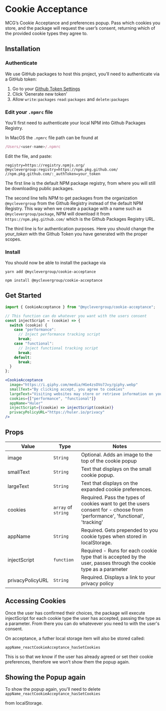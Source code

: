 # Cookie Acceptance


MCG’s Cookie Acceptance and preferences popup. Pass which cookies you store, and the package will request the user’s consent, returning which of the provided cookie types they agree to. 

## Installation

### Authenticate


We use GitHub packages to host this project, you’ll need to authenticate via a GitHub token:


1. Go to your [Github Token Settings](https://github.com/settings/tokens)
2. Click ‘Generate new token’
3. Allow `write:packages` `read:packages` and `delete:packages`

### Edit your `.npmrc` file


You’ll first need to authenticate your local NPM into Github Packages Registry.

In MacOS the `.npmrc` file path can be found at

```javascript
/Users/<user-name>/.npmrc
```


Edit the file, and paste:

```other
registry=https://registry.npmjs.org/
@myclevergroup:registry=https://npm.pkg.github.com/
//npm.pkg.github.com/:_authToken=your_token
```


The first line is the default NPM package registry, from where you will still be downloading public packages.

The second line tells NPM to get packages from the organization `@myclevergroup` from the Github Registry instead of the default NPM Registry. This way when we create a package with a name such as `@myclevergroup/package`, NPM will download it from `https://npm.pkg.github.com/` which is the Github Packages Registry URL.

The third line is for authentication purposes. Here you should change the *your_token* with the Github Token you have generated with the proper scopes.

### Install


You should now be able to install the package via

 `yarn add @myclevergroup/cookie-acceptance`

 `npm install @myclevergroup/cookie-acceptance`

## Get Started


```jsx
import { CookieAcceptance } from "@myclevergroup/cookie-acceptance";

// This function can do whatever you want with the users consent
const injectScript = (cookie) => {
  switch (cookie) {
    case "performance":
      // Inject performance tracking script
      break;
    case "functional":
      // Inject functional tracking script
      break;
    default:
      break;
  }
};

<CookieAcceptance
  image="https://i.giphy.com/media/HGe4zsOVo7Jvy/giphy.webp"
  smallText="By clicking accept, you agree to cookies"
  largeText="Visiting websites may store or retrieve information on your browser."
  cookies={["performance", "functional"]}
  appName="Huler"
  injectScript={(cookie) => injectScript(cookie)}
  privacyPolicyURL="https://huler.io/privacy"
/>
```


## Props

| Value            | Type                | Notes                                                                                                                       |
| ---------------- | ------------------- | --------------------------------------------------------------------------------------------------------------------------- |
| image            | `String`            | Optional. Adds an image to the top of the cookie popup                                                                      |
| smallText        | `String`            | Text that displays on the small cookie popup.                                                                               |
| largeText        | `String`            | Text that displays on the expanded cookie preferences.                                                                      |
| cookies          | `array` of `string` | Required. Pass the types of cookies want to get the users consent for - choose from 'performance', 'functional', 'tracking' |
| appName          | `String`            | Required. Gets prepended to you cookie types when stored in localStorage.                                                   |
| injectScript     | `function`          | Required - Runs for each cookie type that is accepted by the user, passes through the cookie type as a parameter            |
| privacyPolicyURL | `String`            | Required. Displays a link to your privacy policy                                                                            |

## Accessing Cookies


Once the user has confirmed their choices, the package will execute injectScript for each cookie type the user has accepted, passing the type as a parameter. From there you can do whatevever you need to with the user's consent.

On acceptance, a futher local storage item will also be stored called:

`appName_reactCookieAcceptance_hasSetCookies`

This is so that we know if the user has already agreed or set their cookie preferences, therefore we won’t show them the popup again.

## Showing the Popup again


To show the popup again, you'll need to delete `appName_reactCookieAcceptance_hasSetCookies`

from localStorage.
